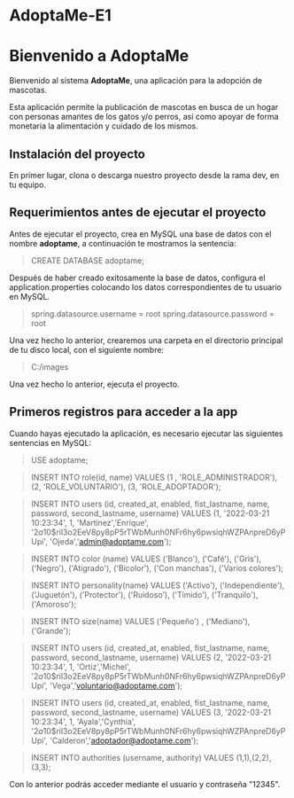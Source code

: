 # AdoptaMe-E1

# Bienvenido a AdoptaMe

Bienvenido al sistema **AdoptaMe**, una aplicación para la adopción de mascotas.

Esta aplicación permite la publicación de mascotas en busca de un hogar con personas amantes de los gatos y/o perros, así como apoyar de forma monetaria la alimentación y cuidado de los mismos.


## Instalación del proyecto

En primer lugar, clona o descarga nuestro proyecto desde la rama dev, en tu equipo. 

## Requerimientos antes de ejecutar el proyecto

Antes de ejecutar el proyecto, crea en MySQL una base de datos con el nombre **adoptame**, a continuación te mostramos la sentencia:

> CREATE DATABASE adoptame;

Después de haber creado exitosamente la base de datos, configura el application.properties colocando los datos correspondientes de tu usuario en MySQL.

>spring.datasource.username = root
>spring.datasource.password = root

Una vez hecho lo anterior, crearemos una carpeta en el directorio principal de tu disco local, con el siguiente nombre:

> C:/images

Una vez hecho lo anterior, ejecuta el proyecto.

## Primeros registros para acceder a la app

Cuando hayas ejecutado la aplicación, es necesario ejecutar las siguientes sentencias en MySQL:

>USE adoptame;

>INSERT INTO role(id, name) VALUES
(1 , 'ROLE_ADMINISTRADOR'),
(2, 'ROLE_VOLUNTARIO'),
(3, 'ROLE_ADOPTADOR');

>INSERT INTO users (id, created_at, enabled, fist_lastname, name, password, second_lastname, username) VALUES
(1, '2022-03-21 10:23:34', 1,  'Martínez','Enrique', '$2a$10$ril3o2EeV8py8pP5rTWbMunh0NFr6hy6pwsiqhWZPAnpreD6yPUpi', 'Ojeda','admin@adoptame.com');

>INSERT INTO color (name) VALUES ('Blanco'),
        ('Café'),
        ('Gris'),
        ('Negro'),
        ('Atigrado'),
        ('Bicolor'),
        ('Con manchas'),
        ('Varios colores');

>INSERT INTO personality(name) VALUES ('Activo'),
        ('Independiente'),
        ('Juguetón'),
        ('Protector'),
        ('Ruidoso'),
        ('Tímido'),
        ('Tranquilo'),
        ('Amoroso');

>INSERT INTO size(name) VALUES ('Pequeño') , ('Mediano'), ('Grande');

>INSERT INTO users (id, created_at, enabled, fist_lastname, name, password, second_lastname, username) VALUES
(2, '2022-03-21 10:23:34', 1,  'Ortiz','Michel', '$2a$10$ril3o2EeV8py8pP5rTWbMunh0NFr6hy6pwsiqhWZPAnpreD6yPUpi', 'Vega','voluntario@adoptame.com');

>INSERT INTO users (id, created_at, enabled, fist_lastname, name, password, second_lastname, username) VALUES
(3, '2022-03-21 10:23:34', 1,  'Ayala','Cynthia', '$2a$10$ril3o2EeV8py8pP5rTWbMunh0NFr6hy6pwsiqhWZPAnpreD6yPUpi', 'Calderon','adoptador@adoptame.com');

>INSERT INTO authorities (username, authority) VALUES 
        (1,1),(2,2),(3,3);

Con lo anterior podrás acceder mediante el usuario y contraseña "12345".
